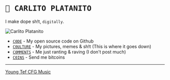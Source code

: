 # `🚧 CARLITO PLATANITO`

I make dope sh!t, `digitally`.

![Carlito Platanito](https://avatars.githubusercontent.com/u/137208)

- [`C0DE`](https://github.com/carlitoplatanito) - My open source code on Github
- [`C0ULTURE`](https://instagram.com/carlitoplatanito) - My pictures, memes & sh!t (This is where it goes down)
- [`C0MMENTS`](https://twitter.com/carl0splatan0s) - Me just ranting & raving (I don't post much)
- [`C0INS`](bitcoin:bc1qg89kteddrnzdjpnp3mee8a2sgavr3fw42krph7) - Send me bitcoins

---

[Young Tef CFG Music](https://soundcloud.com/carlito-platanito)
